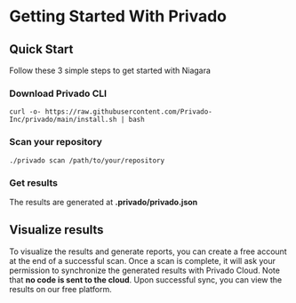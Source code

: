 # Getting Started With Privado

## Quick Start

Follow these 3 simple steps to get started with Niagara

### Download Privado CLI

`curl -o- https://raw.githubusercontent.com/Privado-Inc/privado/main/install.sh | bash`

### Scan your repository

`./privado scan /path/to/your/repository`

### Get results

The results are generated at **.privado/privado.json**

## Visualize results

To visualize the results and generate reports, you can create a free account at the end of a successful scan. Once a scan is complete, it will ask your permission to synchronize the generated results with Privado Cloud. Note that **no code is sent to the cloud**. Upon successful sync, you can view the results on our free platform.
